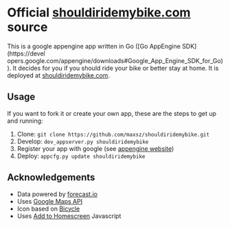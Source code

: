 # Official [shouldiridemybike.com](http://shouldiridemybike.com) source

This is a google appengine app written in Go ([Go AppEngine SDK](https://devel
opers.google.com/appengine/downloads#Google_App_Engine_SDK_for_Go)). It
decides for you if you should ride your bike or better stay at home. It is
deployed at [shouldiridemybike.com](http://shouldiridemybike.com).

## Usage

If you want to fork it or create your own app, these are the steps to get up
and running:

1. Clone: `git clone https://github.com/maxsz/shouldiridemybike.git`
2. Develop: `dev_appserver.py shouldiridemybike`
3. Register your app with google (see [appengine website](https://developers.google.com/appengine))
4. Deploy: `appcfg.py update shouldiridemybike`

## Acknowledgements

- Data powered by [forecast.io](http://forecast.io)
- Uses [Google Maps API](https://developers.google.com/maps)
- Icon based on [Bicycle](http://thenounproject.com/noun/bicycle/#icon-No54)
- Uses [Add to Homescreen](https://github.com/cubiq/add-to-homescreen) Javascript